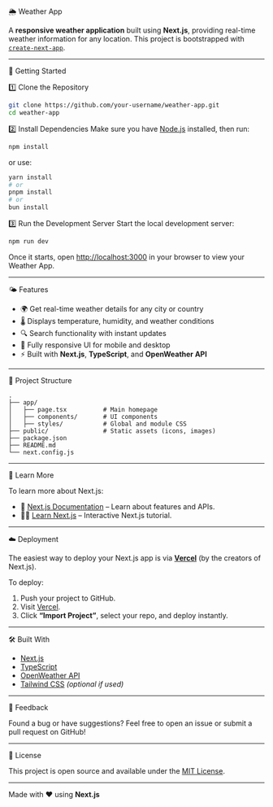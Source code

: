
🌦️ Weather App

A **responsive weather application** built using **Next.js**, providing real-time weather information for any location. This project is bootstrapped with [`create-next-app`](https://github.com/vercel/next.js/tree/canary/packages/create-next-app).

---

🚀 Getting Started

 1️⃣ Clone the Repository
```bash
git clone https://github.com/your-username/weather-app.git
cd weather-app
```

2️⃣ Install Dependencies
Make sure you have [Node.js](https://nodejs.org) installed, then run:
```bash
npm install
```
or use:
```bash
yarn install
# or
pnpm install
# or
bun install
```

3️⃣ Run the Development Server
Start the local development server:
```bash
npm run dev
```

Once it starts, open [http://localhost:3000](http://localhost:3000) in your browser to view your Weather App.

---

 🌤️ Features

- 🌍 Get real-time weather details for any city or country  
- 🌡️ Displays temperature, humidity, and weather conditions  
- 🔍 Search functionality with instant updates  
- 📱 Fully responsive UI for mobile and desktop  
- ⚡ Built with **Next.js**, **TypeScript**, and **OpenWeather API**  

---

🧩 Project Structure

```
.
├── app/
│   ├── page.tsx          # Main homepage
│   ├── components/       # UI components
│   ├── styles/           # Global and module CSS
├── public/               # Static assets (icons, images)
├── package.json
├── README.md
└── next.config.js
```

---
🧠 Learn More

To learn more about Next.js:

- 📘 [Next.js Documentation](https://nextjs.org/docs) – Learn about features and APIs.  
- 🧑‍💻 [Learn Next.js](https://nextjs.org/learn) – Interactive Next.js tutorial.  

---

☁️ Deployment

The easiest way to deploy your Next.js app is via **[Vercel](https://vercel.com/new?utm_source=create-next-app&utm_medium=default-template&utm_campaign=create-next-app-readme)** (by the creators of Next.js).

To deploy:
1. Push your project to GitHub.  
2. Visit [Vercel](https://vercel.com).  
3. Click **“Import Project”**, select your repo, and deploy instantly.

---

 🛠️ Built With

- [Next.js](https://nextjs.org/)
- [TypeScript](https://www.typescriptlang.org/)
- [OpenWeather API](https://openweathermap.org/api)
- [Tailwind CSS](https://tailwindcss.com/) *(optional if used)*

---

 💬 Feedback

Found a bug or have suggestions? Feel free to open an issue or submit a pull request on GitHub!

---

 📄 License

This project is open source and available under the [MIT License](LICENSE).

---
Made with ❤️ using **Next.js**
````


